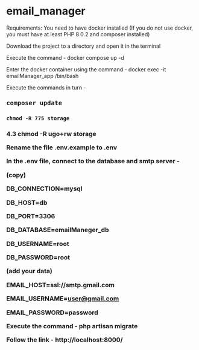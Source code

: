 # email_manager

Requirements: You need to have docker installed (If you do not use docker, you must have at least PHP 8.0.2 and composer installed)

Download the project to a directory and open it in the terminal

Execute the command - docker compose up -d

Enter the docker container using the command - docker exec -it emailManager_app /bin/bash

Execute the commands in turn -

<h3><pre>composer update</pre><h3>

<h3><code>chmod -R 775 storage</code><h3>

4.3 chmod -R ugo+rw storage

Rename the file .env.example to .env

In the .env file, connect to the database and smtp server -

(copy)

DB_CONNECTION=mysql

DB_HOST=db

DB_PORT=3306

DB_DATABASE=emailManeger_db

DB_USERNAME=root

DB_PASSWORD=root

(add your data)

EMAIL_HOST=ssl://smtp.gmail.com

EMAIL_USERNAME=user@gmail.com

EMAIL_PASSWORD=password

Execute the command - php artisan migrate

Follow the link - http://localhost:8000/
